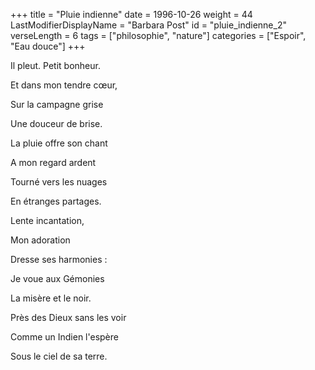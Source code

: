 +++
title = "Pluie indienne"
date = 1996-10-26
weight = 44
LastModifierDisplayName = "Barbara Post"
id = "pluie_indienne_2"
verseLength = 6
tags = ["philosophie", "nature"]
categories = ["Espoir", "Eau douce"]
+++

Il pleut. Petit bonheur.

Et dans mon tendre cœur,

Sur la campagne grise

Une douceur de brise.

La pluie offre son chant

A mon regard ardent

Tourné vers les nuages

En étranges partages.

Lente incantation,

Mon adoration

Dresse ses harmonies :

Je voue aux Gémonies

La misère et le noir.

Près des Dieux sans les voir

Comme un Indien l'espère

Sous le ciel de sa terre.
